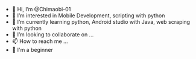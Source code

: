 - 👋 Hi, I’m @Chimaobi-01
- 👀 I’m interested in Mobile Development, scripting with python 
- 🌱 I’m currently learning python, Android studio with Java, web scraping with python 
- 💞️ I’m looking to collaborate on ...
- 📫 How to reach me ...
- 👶 I'm a beginner 

<!---
Chimaobi-01/Chimaobi-01 is a ✨ special ✨ repository because its `README.md` (this file) appears on your GitHub profile.
You can click the Preview link to take a look at your changes.
--->
